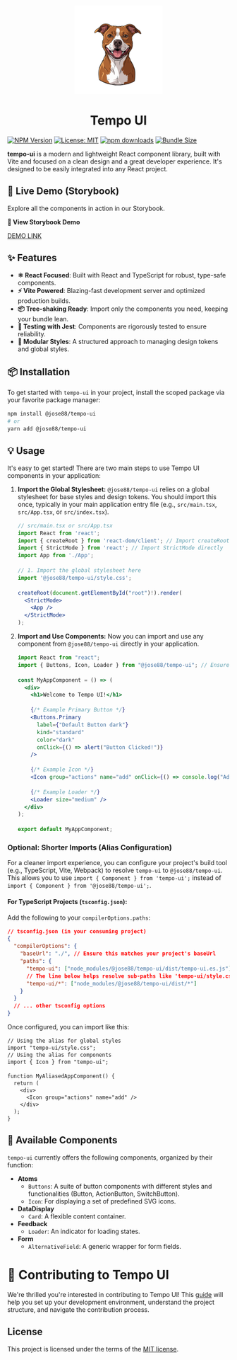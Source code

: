 <div align="center">
  <a href="[https://github.com/TempoJC/tempo-ui](https://github.com/TempoJC/tempo-ui)" rel="noopener" target="_blank">
    <img width="200" src="./src/assets/kawhi/kawhi_logo.svg" alt="Tempo UI logo">
  </a>
  <h1>Tempo UI</h1>
</div>

[![NPM Version](https://img.shields.io/npm/v/@jose88/tempo-ui.svg)](https://www.npmjs.com/package/@jose88/tempo-ui)
[![License: MIT](https://img.shields.io/badge/License-MIT-yellow.svg)](https://opensource.org/licenses/MIT)
[![npm downloads](https://img.shields.io/npm/dm/@jose88/tempo-ui.svg)](https://www.npmjs.com/package/@jose88/tempo-ui)
[![Bundle Size](https://img.shields.io/bundlephobia/minzip/@jose88/tempo-ui)](https://bundlephobia.com/package/@jose88/tempo-ui)

**tempo-ui** is a modern and lightweight React component library, built with Vite and focused on a clean design and a great developer experience. It's designed to be easily integrated into any React project.

## 🚀 Live Demo (Storybook)

Explore all the components in action in our Storybook.

**🔗 View Storybook Demo**

[DEMO LINK](https://TempoJC.github.io/tempo-ui)

## ✨ Features

- **⚛️ React Focused**: Built with React and TypeScript for robust, type-safe components.
- **⚡️ Vite Powered**: Blazing-fast development server and optimized production builds.
- **📦 Tree-shaking Ready**: Import only the components you need, keeping your bundle lean.
- **🧪 Testing with Jest**: Components are rigorously tested to ensure reliability.
- **🎨 Modular Styles**: A structured approach to managing design tokens and global styles.

## 📦 Installation

To get started with `tempo-ui` in your project, install the scoped package via your favorite package manager:

```bash
npm install @jose88/tempo-ui
# or
yarn add @jose88/tempo-ui
```

## 💡 Usage

It's easy to get started! There are two main steps to use Tempo UI components in your application:

1.  **Import the Global Stylesheet:**
    `@jose88/tempo-ui` relies on a global stylesheet for base styles and design tokens. You should import this once, typically in your main application entry file (e.g., `src/main.tsx`, `src/App.tsx`, or `src/index.tsx`).

    ```jsx
    // src/main.tsx or src/App.tsx
    import React from 'react';
    import { createRoot } from 'react-dom/client'; // Import createRoot directly
    import { StrictMode } from 'react'; // Import StrictMode directly
    import App from './App';

    // 1. Import the global stylesheet here
    import '@jose88/tempo-ui/style.css';

    createRoot(document.getElementById("root")!).render(
      <StrictMode>
        <App />
      </StrictMode>
    );
    ```

2.  **Import and Use Components:**
    Now you can import and use any component from `@jose88/tempo-ui` directly in your application.

    ```jsx
    import React from "react";
    import { Buttons, Icon, Loader } from "@jose88/tempo-ui"; // Ensure correct component names

    const MyAppComponent = () => (
      <div>
        <h1>Welcome to Tempo UI!</h1>

        {/* Example Primary Button */}
        <Buttons.Primary
          label={"Default Button dark"}
          kind="standard"
          color="dark"
          onClick={() => alert("Button Clicked!")}
        />

        {/* Example Icon */}
        <Icon group="actions" name="add" onClick={() => console.log("Add Icon clicked")} />

        {/* Example Loader */}
        <Loader size="medium" />
      </div>
    );

    export default MyAppComponent;
    ```

### Optional: Shorter Imports (Alias Configuration)

For a cleaner import experience, you can configure your project's build tool (e.g., TypeScript, Vite, Webpack) to resolve `tempo-ui` to `@jose88/tempo-ui`. This allows you to use `import { Component } from 'tempo-ui';` instead of `import { Component } from '@jose88/tempo-ui';`.

#### For TypeScript Projects (`tsconfig.json`):

Add the following to your `compilerOptions.paths`:

```json
// tsconfig.json (in your consuming project)
{
  "compilerOptions": {
    "baseUrl": "./", // Ensure this matches your project's baseUrl
    "paths": {
      "tempo-ui": ["node_modules/@jose88/tempo-ui/dist/tempo-ui.es.js"],
      // The line below helps resolve sub-paths like 'tempo-ui/style.css'
      "tempo-ui/*": ["node_modules/@jose88/tempo-ui/dist/*"]
    }
  }
  // ... other tsconfig options
}
```

Once configured, you can import like this:

```tsx
// Using the alias for global styles
import "tempo-ui/style.css";
// Using the alias for components
import { Icon } from "tempo-ui";

function MyAliasedAppComponent() {
  return (
    <div>
      <Icon group="actions" name="add" />
    </div>
  );
}
```

## 🧩 Available Components

`tempo-ui` currently offers the following components, organized by their function:

- **Atoms**
  - `Buttons`: A suite of button components with different styles and functionalities (Button, ActionButton, SwitchButton).
  - `Icon`: For displaying a set of predefined SVG icons.
- **DataDisplay**
  - `Card`: A flexible content container.
- **Feedback**
  - `Loader`: An indicator for loading states.
- **Form**
  - `AlternativeField`: A generic wrapper for form fields.

# 🤝 Contributing to Tempo UI

We're thrilled you're interested in contributing to Tempo UI! This [guide](/CONTRIBUTING.md) will help you set up your development environment, understand the project structure, and navigate the contribution process.

## License

This project is licensed under the terms of the
[MIT license](/LICENSE).
